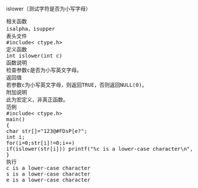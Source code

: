 islower（测试字符是否为小写字母）
<pre>相关函数
isalpha，isupper
表头文件
#include< ctype.h>
定义函数
int islower(int c)
函数说明
检查参数c是否为小写英文字母。
返回值
若参数c为小写英文字母，则返回TRUE，否则返回NULL(0)。
附加说明
此为宏定义，非真正函数。
范例
#include< ctype.h>
main()
{
char str[]="123@#FDsP[e?";
int i;
for(i=0;str[i]!=0;i++)
if(islower(str[i])) printf("%c is a lower-case character\n",str[i]);
}
执行
c is a lower-case character
s is a lower-case character
e is a lower-case character</pre>